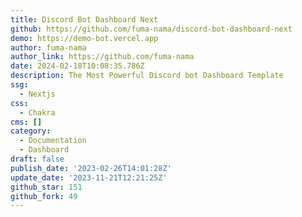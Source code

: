 ```yaml
---
title: Discord Bot Dashboard Next
github: https://github.com/fuma-nama/discord-bot-dashboard-next
demo: https://demo-bot.vercel.app
author: fuma-nama
author_link: https://github.com/fuma-nama
date: 2024-02-18T10:08:35.786Z
description: The Most Powerful Discord bot Dashboard Template
ssg:
  - Nextjs
css:
  - Chakra
cms: []
category:
  - Documentation
  - Dashboard
draft: false
publish_date: '2023-02-26T14:01:28Z'
update_date: '2023-11-21T12:21:25Z'
github_star: 151
github_fork: 49
---
```

